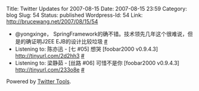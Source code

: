 Title: Twitter Updates for 2007-08-15
Date: 2007-08-15 23:59
Category: blog
Slug: 54
Status: published
Wordpress-Id: 54
Link: http://brucewang.net/2007/08/15/54

-   @yongxinge，
    SpringFramework的确不错。技术领先几年这个很难说，但是的确证明J2EE
    EJB的设计比较垃圾
    [\#](http://twitter.com/number5/statuses/206840532)
-   Listening to: 陈亦迅 - [七 \#05] 想哭 [foobar2000 v0.9.4.3]
    <http://tinyurl.com/2d2hh3>
    [\#](http://twitter.com/number5/statuses/206892862)
-   Listening to: 梁静茹 - [丝路 \#06] 可惜不是你 [foobar2000 v0.9.4.3]
    <http://tinyurl.com/233o8e>
    [\#](http://twitter.com/number5/statuses/207209372)

Powered by [Twitter Tools](http://alexking.org/projects/wordpress).
